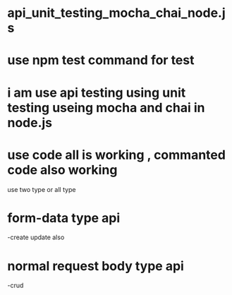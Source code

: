 # api_unit_testing_mocha_chai_node.js

# use npm test command for test
# i am use api testing using unit testing useing mocha and chai in node.js 

# use code all is working , commanted code also working 
use two type or all type
# form-data   type api
-create update also
# normal request body type api
-crud
